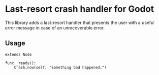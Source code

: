 # Last-resort crash handler for Godot

This library adds a last-resort handler that presents the user with a useful error message in case of an unrecoverable
error.

## Usage

```gdscript
extends Node

func _ready():
    Crash.now(self, "Something bad happened.")
```
